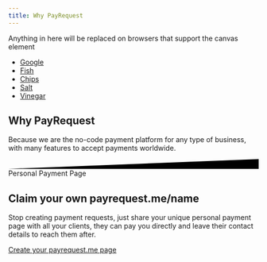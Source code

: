 ```yaml
---
title: Why PayRequest
---
```



<div id="myCanvasContainer">
 <canvas width="300" height="300" id="myCanvas">
  <p>Anything in here will be replaced on browsers that support the canvas element</p>
  <ul>
   <li><a href="http://www.google.com" target="_blank">Google</a></li>
   <li><a href="/fish">Fish</a></li>
   <li><a href="/chips">Chips</a></li>
   <li><a href="/salt">Salt</a></li>
   <li><a href="/vinegar">Vinegar</a></li>
  </ul>
 </canvas>
</div>


<script type="text/javascript">
  window.onload = function() {
    try {
      TagCanvas.Start('myCanvas');
    } catch(e) {
      // something went wrong, hide the canvas container
      document.getElementById('myCanvasContainer').style.display = 'none';
    }
  };
</script>

<script src="https://www.goat1000.com/tagcanvas.js" type="text/javascript"></script>

<section class="section section-lg section-shaped">
		<!-- Background circles -->
		<div class="shape shape-style-self shape-primary">
			<span class="span-150"></span>
			<span class="span-50"></span>
			<span class="span-50"></span>
			<span class="span-75"></span>
			<span class="span-100"></span>
			<span class="span-75"></span>
			<span class="span-50"></span>
			<span class="span-100"></span>
			<span class="span-50"></span>
			<span class="span-100"></span>
		</div>
		<div class="container shape-container d-flex align-items-center">
			<div class="col px-0">
				<div class="row align-items-center justify-content-center">
					<div class="col-lg-7 text-center">
<div class="icon icon-shape bg-gradient-white shadow rounded-circle mb-3"><i class="fa fa-check text-warning"></i></div>
						<h1 class="text-white">Why PayRequest
</h1>
						<p class="lead text-white">Because we are the no-code payment platform for any type of business, with many features to accept payments worldwide.
<br>


</p>
					
</div>
				</div>
			</div>
		</div>
		<!-- SVG separator -->
		<div class="separator separator-bottom separator-skew zindex-100">
			<svg x="0" y="0" viewBox="0 0 2560 100" preserveAspectRatio="none" version="1.1" xmlns="http://www.w3.org/2000/svg">
				<polygon class="fill-white" points="2560 0 2560 100 0 100"></polygon>
			</svg>
		</div>
	</section>



<section class="section section-lg">
          <div class="container">
            <div class="row align-items-center text-left">
              <div class="col-lg-6 col-12">
                <span class="badge badge-info badge-pill mb-3">Personal Payment Page</span>
<h1 class="display-3">
<span class="text-primary">Claim your own</span>
payrequest.me/name</h1>
                <p class="lead pb-4">Stop creating payment requests, just share your unique personal payment page with all your clients, they can pay you directly and leave their contact details to reach them after.


<a href="https://dashboard.payrequest.io" class="btn btn-lg btn-github btn-icon mb-3 mb-sm-0" style="
    margin-top: 15px;
">
                                <span class="btn-inner--icon"><i class="fal fa-browser" aria-hidden="true"></i></span>
                                <span class="btn-inner--text">Create your payrequest.me page</span>
                            </a>

  </p>
                
   </div>
              <div class="col-lg-6 col-12 pl-0">






  </div>
            </div>
          </div>
</section>


<script src="https://cdnjs.cloudflare.com/ajax/libs/jquery/2.1.3/jquery.min.js"></script>


